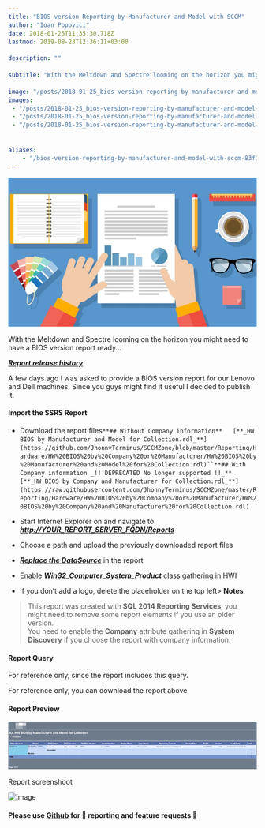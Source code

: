 ```yaml
---
title: "BIOS version Reporting by Manufacturer and Model with SCCM"
author: "Ioan Popovici"
date: 2018-01-25T11:35:30.718Z
lastmod: 2019-08-23T12:36:11+03:00

description: ""

subtitle: "With the Meltdown and Spectre looming on the horizon you might need to have a BIOS version report ready…"

image: "/posts/2018-01-25_bios-version-reporting-by-manufacturer-and-model-with-sccm/images/1.jpeg" 
images:
 - "/posts/2018-01-25_bios-version-reporting-by-manufacturer-and-model-with-sccm/images/1.jpeg" 
 - "/posts/2018-01-25_bios-version-reporting-by-manufacturer-and-model-with-sccm/images/2.png" 
 - "/posts/2018-01-25_bios-version-reporting-by-manufacturer-and-model-with-sccm/images/3.gif" 


aliases:
    - "/bios-version-reporting-by-manufacturer-and-model-with-sccm-83f14dcd7225"
---
```


![image](/posts/2018-01-25_bios-version-reporting-by-manufacturer-and-model-with-sccm/images/1.jpeg)



With the Meltdown and Spectre looming on the horizon you might need to have a BIOS version report ready…

[**_Report release history_**](https://github.com/JhonnyTerminus/SCCMZone/blob/master/Reporting/Hardware/HW%20BIOS%20by%20Company%20or%20Manufacturer/CHANGELOG.md)


A
 few days ago I was asked to provide a BIOS version report for our Lenovo and Dell machines. Since you guys might find it useful I decided to publish it.

#### Import the SSRS Report

*   Download the report files`**## Without Company information**  
[**_HW BIOS by Manufacturer and Model for Collection.rdl_**](https://github.com/JhonnyTerminus/SCCMZone/blob/master/Reporting/Hardware/HW%20BIOS%20by%20Company%20or%20Manufacturer/HW%20BIOS%20by%20Manufacturer%20and%20Model%20for%20Collection.rdl)``**## With Company information _!! DEPRECATED No longer supported !!_**  
[**_HW BIOS by Company and Manufacturer for Collection.rdl_**](https://raw.githubusercontent.com/JhonnyTerminus/SCCMZone/master/Reporting/Hardware/HW%20BIOS%20by%20Company%20or%20Manufacturer/HW%20BIOS%20by%20Company%20and%20Manufacturer%20for%20Collection.rdl)`

*   Start Internet Explorer on and navigate to [**_http://YOUR_REPORT_SERVER_FQDN/Reports_**](http://en.wikipedia.org/wiki/Fully_qualified_domain_name)
*   Choose a path and upload the previously downloaded report files
*   [**_Replace the DataSource_**](https://joshheffner.com/how-to-import-additional-software-update-reports-in-sccm/) in the report
*   Enable **_Win32_Computer_System_Product_** class gathering in HWI
*   If you don’t add a logo, delete the placeholder on the top left> **Notes**  
> This report was created with **SQL 2014 Reporting Services**, you might need to remove some report elements if you use an older version.  
> You need to enable the **Company** attribute gathering in **System Discovery** if you choose the report with company information.

#### Report Query

For reference only, since the report includes this query.


For reference only, you can download the report above



#### Report Preview




![image](/posts/2018-01-25_bios-version-reporting-by-manufacturer-and-model-with-sccm/images/2.png)

Report screenshoot





![image](/posts/2018-01-25_bios-version-reporting-by-manufacturer-and-model-with-sccm/images/3.gif)

#### Please use [Github](https://github.com/JhonnyTerminus/SCCMZone) for 🐛 reporting and feature requests 🌈
